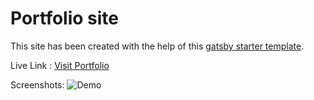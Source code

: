 # Portfolio site

This site has been created with the help of this [gatsby starter template](https://www.gatsbyjs.com/starters/smakosh/gatsby-portfolio-dev/).

Live Link : [Visit Portfolio](https://parul-malhotra.vercel.app/)

Screenshots: ![Demo](https://s7.gifyu.com/images/Webp.net-gifmaker9980a868cf04c622.gif)


